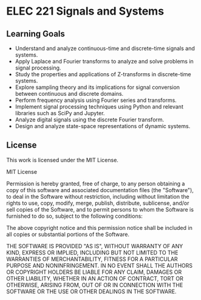 # ELEC 221 Signals and Systems

## Learning Goals

- Understand and analyze continuous-time and discrete-time signals and systems.
- Apply Laplace and Fourier transforms to analyze and solve problems in signal processing.
- Study the properties and applications of Z-transforms in discrete-time systems.
- Explore sampling theory and its implications for signal conversion between continuous and discrete domains.
- Perform frequency analysis using Fourier series and transforms.
- Implement signal processing techniques using Python and relevant libraries such as SciPy and Jupyter.
- Analyze digital signals using the discrete Fourier transform.
- Design and analyze state-space representations of dynamic systems.

## License

This work is licensed under the MIT License.

MIT License

Permission is hereby granted, free of charge, to any person obtaining a copy of this software and associated documentation files (the "Software"), to deal in the Software without restriction, including without limitation the rights to use, copy, modify, merge, publish, distribute, sublicense, and/or sell copies of the Software, and to permit persons to whom the Software is furnished to do so, subject to the following conditions:

The above copyright notice and this permission notice shall be included in all copies or substantial portions of the Software.

THE SOFTWARE IS PROVIDED "AS IS", WITHOUT WARRANTY OF ANY KIND, EXPRESS OR IMPLIED, INCLUDING BUT NOT LIMITED TO THE WARRANTIES OF MERCHANTABILITY, FITNESS FOR A PARTICULAR PURPOSE AND NONINFRINGEMENT. IN NO EVENT SHALL THE AUTHORS OR COPYRIGHT HOLDERS BE LIABLE FOR ANY CLAIM, DAMAGES OR OTHER LIABILITY, WHETHER IN AN ACTION OF CONTRACT, TORT OR OTHERWISE, ARISING FROM, OUT OF OR IN CONNECTION WITH THE SOFTWARE OR THE USE OR OTHER DEALINGS IN THE SOFTWARE.
